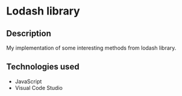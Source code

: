 # Lodash library
## Description 

My implementation of some interesting methods from lodash library.

## Technologies used 

+ JavaScript
+ Visual Code Studio
